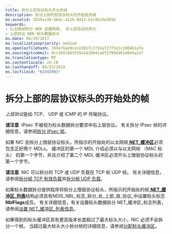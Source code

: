 ```yaml
---
title: 拆分上层协议标头开头的帧
description: 拆分上部的层协议标头的开始处的帧
ms.assetid: 2559ac20-46dc-4116-9d12-b2cd634e501b
keywords:
- 以太网帧拆分 WDK 连接网络、 的上层协议的开头
- 上层协议 WDK 标头数据拆分
ms.date: 04/20/2017
ms.localizationpriority: medium
ms.openlocfilehash: 769476ae9cece501fc773eaf2773e1c100461afa
ms.sourcegitcommit: 0cc5051945559a242d941a6f2799d161d8eba2a7
ms.translationtype: MT
ms.contentlocale: zh-CN
ms.lasthandoff: 04/23/2019
ms.locfileid: "63392903"
---
```

# <a name="splitting-frames-at-the-beginning-of-the-upper-layer-protocol-headers"></a>拆分上部的层协议标头的开始处的帧





*上层协议*是如 TCP、 UDP 或 ICMP 的 IP 传输协议。

**请注意**  IPsec 不被视为标头数据拆分要求中右上层协议。 有关拆分 IPsec 帧的详细信息，请参阅[拆分 IPsec 帧](splitting-ipsec-frames.md)。

 

如果 NIC 会拆分上限层协议标头，所指示的开始处的以太网帧[ **NET\_缓冲区**](https://msdn.microsoft.com/library/windows/hardware/ff568376)必须包含正好两个 MDLs。 缓冲区的第一个 MDL 介绍必须以与以太网帧 （MAC 标头） 的第一个字节，并且介绍了第二个 MDL 缓冲区必须开头上限层协议标头的第一个字节。

**请注意**  NIC 可以拆分的 TCP 或 UDP 负载在 TCP 和 UDP 帧。 有关详细信息，请参阅[拆分帧 TCP 有效负载](splitting-frames-at-the-tcp-payload.md)并[拆分帧 UDP 负载](splitting-frames-at-the-udp-payload.md)。

 

如果标头数据拆分提供程序将拆分上限层协议标头，所指示的开始处的帧[ **NET\_缓冲区\_列表**](https://msdn.microsoft.com/library/windows/hardware/ff568388)结构必须具有NDIS\_NBL\_标志\_拆分\_处\_上部\_层\_协议\_中设置标头标志**NblFlags**成员。 有关详细信息，有关设置标头数据拆分 NET\_缓冲区\_标志列表，请参阅[设置 NET\_缓冲区\_列表信息](setting-net-buffer-list-information.md)。

如果得到的标头缓冲区具有更高版本长度超过了最大标头大小，NIC 必须不会拆分一个帧。 当超过最大标头大小拆分帧的详细信息，请参阅[分配标头缓冲区](allocating-the-header-buffer.md)。

 

 





